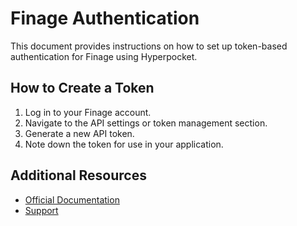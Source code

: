 # Finage Authentication

This document provides instructions on how to set up token-based authentication for Finage using Hyperpocket.

## How to Create a Token

1. Log in to your Finage account.
2. Navigate to the API settings or token management section.
3. Generate a new API token.
4. Note down the token for use in your application.

## Additional Resources

- [Official Documentation](https://docs.finage.co.uk)
- [Support](https://support.finage.co.uk) 
